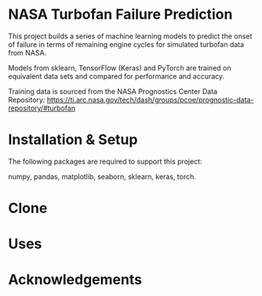 # NASA Turbofan Failure Prediction

This project builds a series of machine learning models to predict the onset of failure in terms of remaining engine cycles for simulated turbofan data from NASA. 

Models from sklearn, TensorFlow (Keras) and PyTorch are trained on equivalent data sets and compared for performance and accuracy.

Training data is sourced from the NASA Prognostics Center Data Repository: https://ti.arc.nasa.gov/tech/dash/groups/pcoe/prognostic-data-repository/#turbofan

# Installation & Setup

The following packages are required to support this project:

numpy, pandas, matplotlib, seaborn, sklearn, keras, torch. 

# Clone



# Uses



# Acknowledgements
